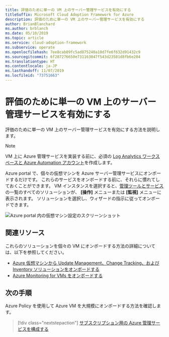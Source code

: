 ```yaml
---
title: 評価のために単一の VM 上のサーバー管理サービスを有効にする
titleSuffix: Microsoft Cloud Adoption Framework for Azure
description: 評価のために単一の VM 上のサーバー管理サービスを有効にする
author: BrianBlanchard
ms.author: brblanch
ms.date: 05/10/2019
ms.topic: article
ms.service: cloud-adoption-framework
ms.subservice: operate
ms.openlocfilehash: 7ee8cab09fc5ad875240a10d7fe6f632d91432c9
ms.sourcegitcommit: 6f287276650e731163047f543d23581d8fb6e204
ms.translationtype: HT
ms.contentlocale: ja-JP
ms.lasthandoff: 11/07/2019
ms.locfileid: "73751663"
---
```

# <a name="enable-server-management-services-on-a-single-vm-for-evaluation"></a>評価のために単一の VM 上のサーバー管理サービスを有効にする

評価のために単一の VM 上のサーバー管理サービスを有効にする方法を説明します。

> [!NOTE]
> VM 上に Azure 管理サービスを実装する前に、必須の [Log Analytics ワークスペースと Azure Automation アカウント](./prerequisites.md#create-a-workspace-and-automation-account)を作成します。

Azure portal で、個々の仮想マシンを Azure サーバー管理サービスにオンボードするだけです。 これらのサービスをオンボードする前に、それらに慣れてしておくことができます。 VM インスタンスを選択すると、[管理ツールとサービス](./tools-services.md)の一覧のすべてのソリューションが、 **[操作]** メニューまたは **[監視]** メニューに表示されます。 ソリューションを選択し、ウィザードの指示に従ってオンボードできます。

![Azure portal 内の仮想マシン設定のスクリーンショット](./media/onboarding-single-vm.png)

## <a name="related-resources"></a>関連リソース

これらのソリューションを個々の VM にオンボードする方法の詳細については、以下を参照してください。

- [Azure 仮想マシンから Update Management、Change Tracking、および Inventory ソリューションをオンボードする](https://docs.microsoft.com/azure/automation/automation-onboard-solutions-from-vm)
- [Azure Monitoring for VMs をオンボードする](https://docs.microsoft.com/azure/azure-monitor/insights/vminsights-enable-single-vm)

## <a name="next-steps"></a>次の手順

Azure Policy を使用して Azure VM を大規模にオンボードする方法を確認します。

> [!div class="nextstepaction"]
> [サブスクリプション用の Azure 管理サービスを構成する](./onboard-at-scale.md)
